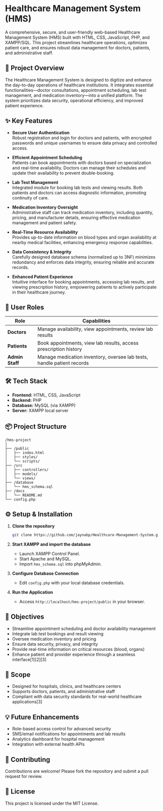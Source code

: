 # Healthcare Management System (HMS)

A comprehensive, secure, and user-friendly web-based Healthcare Management System (HMS) built with HTML, CSS, JavaScript, PHP, and XAMPP/SQL. This project streamlines healthcare operations, optimizes patient care, and ensures robust data management for doctors, patients, and administrative staff.

## 🚀 Project Overview

The Healthcare Management System is designed to digitize and enhance the day-to-day operations of healthcare institutions. It integrates essential functionalities—doctor consultations, appointment scheduling, lab test management, and medication inventory—into a unified platform. The system prioritizes data security, operational efficiency, and improved patient experience.

## ✨ Key Features

- **Secure User Authentication**  
  Robust registration and login for doctors and patients, with encrypted passwords and unique usernames to ensure data privacy and controlled access.

- **Efficient Appointment Scheduling**  
  Patients can book appointments with doctors based on specialization and real-time availability. Doctors can manage their schedules and update their availability to prevent double-booking.

- **Lab Test Management**  
  Integrated module for booking lab tests and viewing results. Both patients and doctors can access diagnostic information, promoting continuity of care.

- **Medication Inventory Oversight**  
  Administrative staff can track medication inventory, including quantity, pricing, and manufacturer details, ensuring effective medication management and patient safety.

- **Real-Time Resource Availability**  
  Provides up-to-date information on blood types and organ availability at nearby medical facilities, enhancing emergency response capabilities.

- **Data Consistency & Integrity**  
  Carefully designed database schema (normalized up to 3NF) minimizes redundancy and enforces data integrity, ensuring reliable and accurate records.

- **Enhanced Patient Experience**  
  Intuitive interface for booking appointments, accessing lab results, and viewing prescription history, empowering patients to actively participate in their healthcare journey.

## 🏥 User Roles

| Role            | Capabilities                                                           |
| --------------- | ---------------------------------------------------------------------- |
| **Doctors**     | Manage availability, view appointments, review lab results             |
| **Patients**    | Book appointments, view lab results, access prescription history       |
| **Admin Staff** | Manage medication inventory, oversee lab tests, handle patient records |

## 🛠️ Tech Stack

- **Frontend:** HTML, CSS, JavaScript
- **Backend:** PHP
- **Database:** MySQL (via XAMPP)
- **Server:** XAMPP local server

## 📦 Project Structure

```
/hms-project
│
├── /public
│   ├── index.html
│   ├── styles/
│   └── scripts/
├── /src
│   ├── controllers/
│   ├── models/
│   └── views/
├── /database
│   └── hms_schema.sql
├── /docs
│   └── README.md
└── config.php
```

## ⚙️ Setup & Installation

1. **Clone the repository**

   ```bash
   git clone https://github.com/jaynabp/Healthcare-Management-System.git
   ```

2. **Start XAMPP and import the database**

   - Launch XAMPP Control Panel.
   - Start Apache and MySQL.
   - Import `hms_schema.sql` into phpMyAdmin.

3. **Configure Database Connection**

   - Edit `config.php` with your local database credentials.

4. **Run the Application**
   - Access `http://localhost/hms-project/public` in your browser.

## 🎯 Objectives

- Streamline appointment scheduling and doctor availability management
- Integrate lab test bookings and result viewing
- Oversee medication inventory and pricing
- Ensure data security, privacy, and integrity
- Provide real-time information on critical resources (blood, organs)
- Enhance patient and provider experience through a seamless interface[1][2][3]

## 📖 Scope

- Designed for hospitals, clinics, and healthcare centers
- Supports doctors, patients, and administrative staff
- Compliant with data security standards for real-world healthcare applications[3]

## 💡 Future Enhancements

- Role-based access control for advanced security
- SMS/email notifications for appointments and lab results
- Analytics dashboard for hospital management
- Integration with external health APIs

## 🤝 Contributing

Contributions are welcome! Please fork the repository and submit a pull request for review.

## 📄 License

This project is licensed under the MIT License.
